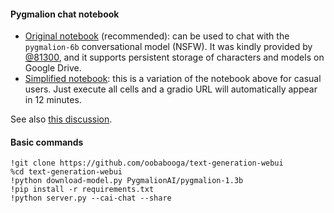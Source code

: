 #### Pygmalion chat notebook

* [Original notebook](https://colab.research.google.com/github/81300/AI-Notebooks/blob/main/Colab-TextGen-GPU.ipynb) (recommended): can be used to chat with the `pygmalion-6b` conversational model (NSFW). It was kindly provided by [@81300](https://github.com/81300), and it supports persistent storage of characters and models on Google Drive.
* [Simplified notebook](https://colab.research.google.com/github/oobabooga/AI-Notebooks/blob/main/Colab-TextGen-GPU.ipynb): this is a variation of the notebook above for casual users. Just execute all cells and a gradio URL will automatically appear in 12 minutes.

See also [this discussion](https://github.com/oobabooga/text-generation-webui/issues/14).

#### Basic commands

    !git clone https://github.com/oobabooga/text-generation-webui
    %cd text-generation-webui
    !python download-model.py PygmalionAI/pygmalion-1.3b
    !pip install -r requirements.txt
    !python server.py --cai-chat --share 